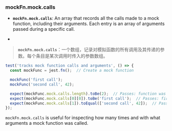 ### mockFn.mock.calls

- **`mockFn.mock.calls`**: An array that records all the calls made to a mock function, including their arguments. Each entry is an array of arguments passed during a specific call.

- <audio src="..\..\mp3\__`mockFn.mock..mp3"></audio>

> **`mockFn.mock.calls`**：一个数组，记录对模拟函数的所有调用及其传递的参数。每个条目是某次调用时传入的参数数组。
>
> <audio src="..\..\mp3\`mockFn.mock.ca.mp3"></audio>

```js
test('tracks mock function calls and arguments', () => {
  const mockFunc = jest.fn();  // Create a mock function

  mockFunc('first call');
  mockFunc('second call', 42);

  expect(mockFunc.mock.calls.length).toBe(2);  // Passes: function was called twice
  expect(mockFunc.mock.calls[0][0]).toBe('first call');  // Passes: first call's first argument is 'first call'
  expect(mockFunc.mock.calls[1]).toEqual(['second call', 42]);  // Passes: second call's arguments are 'second call', 42
});
```

`mockFn.mock.calls` is useful for inspecting how many times and with what arguments a mock function was called.